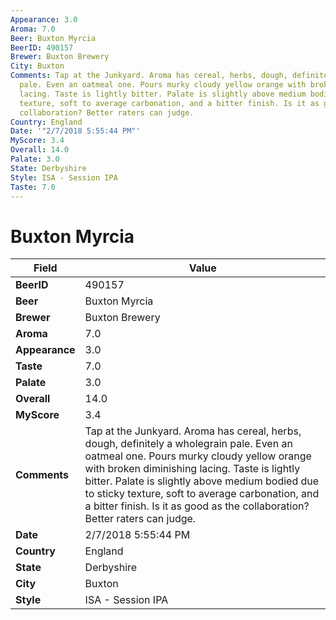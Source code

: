 ```yaml
---
Appearance: 3.0
Aroma: 7.0
Beer: Buxton Myrcia
BeerID: 490157
Brewer: Buxton Brewery
City: Buxton
Comments: Tap at the Junkyard. Aroma has cereal, herbs, dough, definitely a  wholegrain
  pale. Even an oatmeal one. Pours murky cloudy yellow orange with broken diminishing
  lacing. Taste is lightly bitter. Palate is slightly above medium bodied due to sticky
  texture, soft to average carbonation, and a bitter finish. Is it as good as the
  collaboration? Better raters can judge.
Country: England
Date: '"2/7/2018 5:55:44 PM"'
MyScore: 3.4
Overall: 14.0
Palate: 3.0
State: Derbyshire
Style: ISA - Session IPA
Taste: 7.0
---
```


# Buxton Myrcia

| Field         | Value |
|---------------|-------|
| **BeerID** | 490157 |
| **Beer** | Buxton Myrcia |
| **Brewer** | Buxton Brewery |
| **Aroma** | 7.0 |
| **Appearance** | 3.0 |
| **Taste** | 7.0 |
| **Palate** | 3.0 |
| **Overall** | 14.0 |
| **MyScore** | 3.4 |
| **Comments** | Tap at the Junkyard. Aroma has cereal, herbs, dough, definitely a  wholegrain pale. Even an oatmeal one. Pours murky cloudy yellow orange with broken diminishing lacing. Taste is lightly bitter. Palate is slightly above medium bodied due to sticky texture, soft to average carbonation, and a bitter finish. Is it as good as the collaboration? Better raters can judge. |
| **Date** | 2/7/2018 5:55:44 PM |
| **Country** | England |
| **State** | Derbyshire |
| **City** | Buxton |
| **Style** | ISA - Session IPA |
